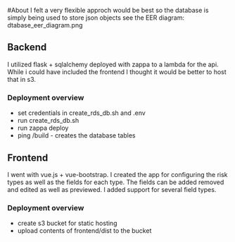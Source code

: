 #About 
I felt a very flexible approch would be best so the database is simply being used to store json objects
see the EER diagram: dtabase_eer_diagram.png

## Backend
I utilized flask + sqlalchemy deployed with zappa to a lambda for the api.
While i could have included the frontend I thought it would be better to host that in s3.

### Deployment overview
- set credentials in create_rds_db.sh and .env
- run create_rds_db.sh
- run zappa deploy
- ping <lambad endpoint>/build - creates the database tables

## Frontend
I went with vue.js + vue-bootstrap.
I created the app for configuring the risk types as well as the fields for each type.
The fields can be added removed and edited as well as previewed.
I added support for several field types.

### Deployment overview
- create s3 bucket for static hosting
- upload contents of frontend/dist to the bucket
